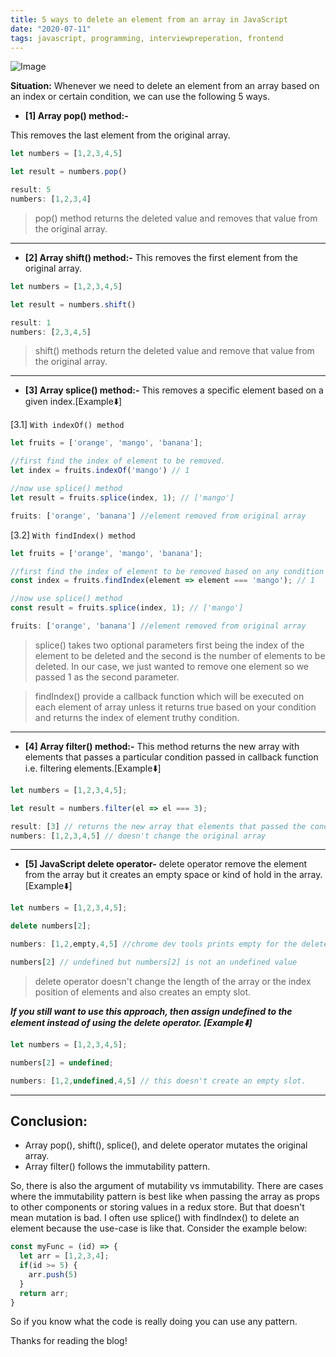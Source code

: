 ```yaml
---
title: 5 ways to delete an element from an array in JavaScript
date: "2020-07-11"
tags: javascript, programming, interviewpreperation, frontend
---
```

![Image](/images/5-ways-to-delete-element-from-array.png)

**Situation:**
Whenever we need to delete an element from an array based on an index or certain condition, we can use the following 5 ways.

- **[1] Array pop() method:-**

This removes the last element from the original array.

```javascript
let numbers = [1,2,3,4,5]

let result = numbers.pop()

result: 5
numbers: [1,2,3,4]
```

> pop() method returns the deleted value and removes that value from the original array.

-----

- **[2] Array shift() method:-**
This removes the first element from the original array.

```javascript
let numbers = [1,2,3,4,5]

let result = numbers.shift()

result: 1
numbers: [2,3,4,5]
```

> shift() methods return the deleted value and remove that value from the original array.

-----

- **[3] Array splice() method:-**
This removes a specific element based on a given index.[Example:arrow_down:]

[3.1] `With indexOf() method`

```javascript
let fruits = ['orange', 'mango', 'banana'];

//first find the index of element to be removed.
let index = fruits.indexOf('mango') // 1

//now use splice() method
let result = fruits.splice(index, 1); // ['mango']

fruits: ['orange', 'banana'] //element removed from original array
```

[3.2] `With findIndex() method`

```javascript
let fruits = ['orange', 'mango', 'banana'];

//first find the index of element to be removed based on any condition
const index = fruits.findIndex(element => element === 'mango'); // 1

//now use splice() method
const result = fruits.splice(index, 1); // ['mango']

fruits: ['orange', 'banana'] //element removed from original array
```

> splice() takes two optional parameters first being the index of the element to be deleted and the second is the number of elements to be deleted. In our case, we just wanted to remove one element so we passed 1 as the second parameter.

> findIndex() provide a callback function which will be executed on each element of array unless it returns true based on your condition and returns the index of element truthy condition.

----

- **[4] Array filter() method:-**
This method returns the new array with elements that passes a particular condition passed in callback function i.e. filtering elements.[Example:arrow_down:]

```javascript
let numbers = [1,2,3,4,5];

let result = numbers.filter(el => el === 3);

result: [3] // returns the new array that elements that passed the condition in callback function
numbers: [1,2,3,4,5] // doesn't change the original array
```

-----

- **[5] JavaScript delete operator-**
delete operator remove the element from the array but it creates an empty space or kind of hold in the array.[Example:arrow_down:]

```javascript
let numbers = [1,2,3,4,5];

delete numbers[2];

numbers: [1,2,empty,4,5] //chrome dev tools prints empty for the deleted value

numbers[2] // undefined but numbers[2] is not an undefined value
```

> delete operator doesn't change the length of the array or the index position of elements and also creates an empty slot.

**_If you still want to use this approach, then assign undefined to the element instead of using the delete operator. [Example:arrow_down:]_**

```javascript
let numbers = [1,2,3,4,5];

numbers[2] = undefined;

numbers: [1,2,undefined,4,5] // this doesn't create an empty slot.
```

----

## Conclusion:

- Array pop(), shift(), splice(), and delete operator mutates the original array.
- Array filter() follows the immutability pattern.

So, there is also the argument of mutability vs immutability. There are cases where the immutability pattern is best like when passing the array as props to other components or storing values in a redux store. But that doesn't mean mutation is bad. I often use splice() with findIndex() to delete an element because the use-case is like that. Consider the example below:

```javascript
const myFunc = (id) => {
  let arr = [1,2,3,4];
  if(id >= 5) {
    arr.push(5) 
  } 
  return arr;
}
```

So if you know what the code is really doing you can use any pattern.

Thanks for reading the blog!
